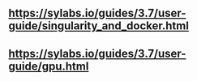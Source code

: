 ## https://sylabs.io/guides/3.7/user-guide/singularity_and_docker.html
## https://sylabs.io/guides/3.7/user-guide/gpu.html
